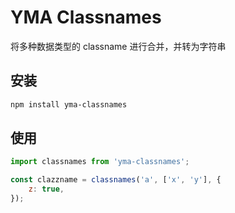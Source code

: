 # YMA Classnames

将多种数据类型的 classname 进行合并，并转为字符串

## 安装

```sh
npm install yma-classnames
```

## 使用

```js
import classnames from 'yma-classnames';

const clazzname = classnames('a', ['x', 'y'], {
    z: true,
});
```
